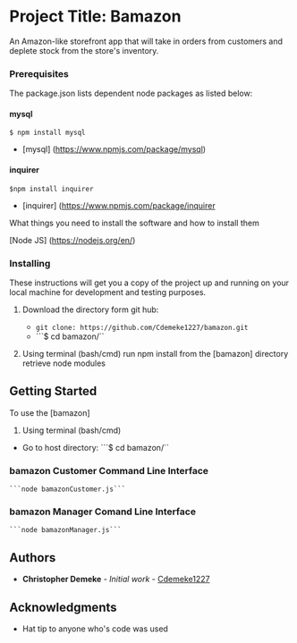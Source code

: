 # Project Title: Bamazon

An Amazon-like storefront app that will take in orders from customers and deplete stock from the store's inventory.

### Prerequisites

The package.json lists dependent node packages as listed below:

#### mysql
```$ npm install mysql```
*    [mysql] (https://www.npmjs.com/package/mysql)
#### inquirer
```$npm install inquirer```
*   [inquirer] (https://www.npmjs.com/package/inquirer


What things you need to install the software and how to install them

[Node JS] (https://nodejs.org/en/)


### Installing

These instructions will get you a copy of the project up and running on your local machine for development and testing purposes.

1. Download the directory form git hub:
    *   ``git clone: https://github.com/Cdemeke1227/bamazon.git``
    *   ```$ cd bamazon/``

2. Using terminal (bash/cmd) run npm install from the [bamazon] directory retrieve node modules



## Getting Started

To use the [bamazon] 

1. Using terminal (bash/cmd)
*   Go to host directory:   ```$ cd bamazon/``

### bamazon Customer Command Line Interface      
    ```node bamazonCustomer.js```

### bamazon Manager Comand Line Interface

    ```node bamazonManager.js```


## Authors

* **Christopher Demeke** - *Initial work* - [Cdemeke1227](https://github.com/Cdemeke1227)

## Acknowledgments

* Hat tip to anyone who's code was used

